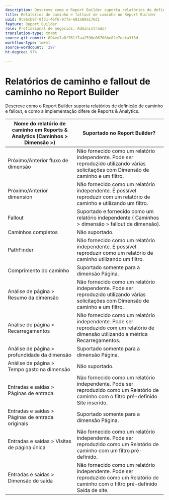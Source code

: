 ```yaml
---
description: Descreve como o Report Builder suporta relatórios de definição de caminho e fallout, e como a implementação difere de Reports & Analytics.
title: Relatórios de caminho e fallout de caminho no Report Builder
uuid: 9ca6cb97-8f31-46f6-977a-e81a89a176d1
feature: Report Builder
role: Profissional de negócios, Administrador
translation-type: tm+mt
source-git-commit: 894ee7a8f761f7aa2590e06708be82e7ecfa3f6d
workflow-type: tm+mt
source-wordcount: '297'
ht-degree: 97%

---
```



# Relatórios de caminho e fallout de caminho no Report Builder

Descreve como o Report Builder suporta relatórios de definição de caminho e fallout, e como a implementação difere de Reports &amp; Analytics.

| Nome do relatório de caminho em Reports &amp; Analytics (Caminhos > Dimensão >) | Suportado no Report Builder? |
|--- |--- |
| Próximo/Anterior  fluxo de dimensão | Não fornecido como um relatório independente. Pode ser reproduzido utilizando várias solicitações com Dimensão de caminho e um filtro. |
| Próximo/Anterior dimension  | Não fornecido como um relatório independente. É possível reproduzir com um relatório de caminho e utilizando um filtro. |
| Fallout | Suportado e fornecido como um relatório independente ( Caminhos > dimensão > fallout de dimensão). |
| Caminhos completos | Não suportado. |
| PathFinder | Não fornecido como um relatório independente. É possível reproduzir como um relatório de caminho utilizando um filtro. |
| Comprimento do caminho | Suportado somente para a dimensão Página. |
| Análise de página > Resumo da dimensão | Não fornecido como um relatório independente. Pode ser reproduzido utilizando várias solicitações com Dimensão de caminho e um filtro. |
| Análise de página > Recarregamentos | Não fornecido como um relatório independente. Pode ser reproduzido com um relatório de dimensão utilizando a métrica Recarregamentos. |
| Análise de página > profundidade da dimensão | Suportado somente para a dimensão Página. |
| Análise de página > Tempo gasto na dimensão | Não suportado. |
| Entradas e saídas > Páginas de entrada | Não fornecido como um relatório independente. Pode ser reproduzido como um Relatório de caminho com o filtro pré-definido Site inserido. |
| Entradas e saídas > Páginas de entrada originais | Suportado somente para a dimensão Página. |
| Entradas e saídas > Visitas de página única | Não fornecido como um relatório independente. Pode ser reproduzido como um Relatório de caminho com um filtro pré-definido. |
| Entradas e saídas > Dimensão de saída | Não fornecido como um relatório independente. Pode ser reproduzido como um Relatório de caminho com o filtro pré-definido Saída de site. |
